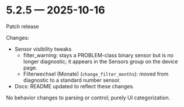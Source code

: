 # 5.2.5 — 2025-10-16

Patch release

Changes:
- Sensor visibility tweaks
  - filter_warning: stays a PROBLEM-class binary sensor but is no longer diagnostic; it appears in the Sensors group on the device page.
  - Filterwechsel (Monate) (`change_filter_months`): moved from diagnostic to a standard number sensor.
- Docs: README updated to reflect these changes.

No behavior changes to parsing or control; purely UI categorization.
